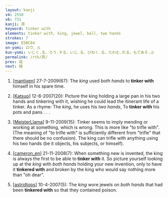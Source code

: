 ```yaml
---
layout: kanji
v4: 2558
v6: 731
kanji: 弄
keyword: tinker with
elements: tinker with, king, jewel, ball, two hands
strokes: 7
image: E5BC84
on-yomi: ロウ、ル
kun-yomi: いじく.る、ろう.する、いじ.る、ひねく.る、たわむ.れる、もてあそ.ぶ
permalink: /rtk/弄/
prev: 戒
next: 械
---
```


1) [<a href="http://kanji.koohii.com/profile/mantixen">mantixen</a>] 27-7-2009(67): The <em>king</em> used <em>both hands</em> to<strong> tinker with</strong> himself in his spare time.

2) [<a href="http://kanji.koohii.com/profile/Katsuo">Katsuo</a>] 12-6-2007(20): Picture the king holding a large pan in his two hands and tinkering with it, wishing he could lead the itinerant life of a tinker. As a rhyme: The <em>king</em>, he uses his <em>two hands</em>, To<strong> tinker with</strong> his pots and pans . . .

3) [<a href="http://kanji.koohii.com/profile/MeisterLlama">MeisterLlama</a>] 9-11-2009(15): Tinker seems to imply mending or working at something, which is wrong. This is more like &quot;to trifle with&quot;. (The meaning of &quot;to trifle with&quot; is sufficiently different from &quot;trifle&quot; that there should be no confusion). The king can trifle with anything using his two hands (be it objects, his subjects, or himself).

4) [<a href="http://kanji.koohii.com/profile/cameron_en">cameron_en</a>] 21-11-2008(7): When something new is invented, the king is always the first to be able to<strong> tinker with</strong> it. So picture yourself looking up at the <em>king</em> with <em>both hands</em> holding your new invention, only to have it <strong>tinkered with</strong> and broken by the king who would say nothing more than &quot;oh dear&quot;.

5) [<a href="http://kanji.koohii.com/profile/astridtops">astridtops</a>] 10-4-2007(5): The <em>king</em> wore jewels on <em>both hands</em> that had been <strong>tinkered with</strong> so that they contained poison.

